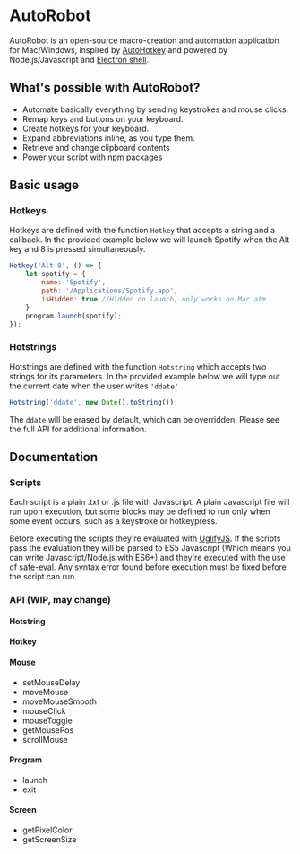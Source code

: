 # AutoRobot

AutoRobot is an open-source macro-creation and automation application for Mac/Windows, inspired by [AutoHotkey](https://autohotkey.com) and powered by Node.js/Javascript and [Electron shell](http://electron.atom.io). 

## What's possible with AutoRobot?
 - Automate basically everything by sending keystrokes and mouse clicks.
 - Remap keys and buttons on your keyboard.
 - Create hotkeys for your keyboard.
 - Expand abbreviations inline, as you type them. 
 - Retrieve and change clipboard contents
 - Power your script with npm packages


## Basic usage

### Hotkeys
Hotkeys are defined with the function ``Hotkey`` that accepts a string and a callback. In the provided example below we will launch Spotify when the Alt key and 8 is pressed simultaneously. 

```javascript
Hotkey('Alt 8', () => {
	let spotify = {
		name: 'Spotify',
		path: '/Applications/Spotify.app',
		isHidden: true //Hidden on launch, only works on Mac atm
	}
	program.launch(spotify);
});
```

### Hotstrings
Hotstrings are defined with the function ``Hotstring`` which accepts two strings for its parameters. In the provided example below we will type out the current date when the user writes ``'ddate'`` 

```javascript
Hotstring('ddate', new Date().toString());
```

The ``ddate`` will be erased by default, which can be overridden. Please see the full API for additional information.


## Documentation

### Scripts
Each script is a plain .txt or .js file with Javascript. A plain Javascript file will run upon execution, but some blocks may be defined to run only when some event occurs, such as a keystroke or hotkeypress. 

Before executing the scripts they're evaluated with [UglifyJS](https://github.com/mishoo/UglifyJS). If the scripts pass the evaluation they will be parsed to ES5 Javascript (Which means you can write Javascript/Node.js with ES6+) and they're executed with the use of [safe-eval](https://www.npmjs.com/package/safe-eval). Any syntax error found before execution must be fixed before the script can run. 

### API (WIP, may change)
#### Hotstring

#### Hotkey

#### Mouse 
 - setMouseDelay
 - moveMouse
 - moveMouseSmooth
 - mouseClick
 - mouseToggle
 - getMousePos
 - scrollMouse

#### Program
 - launch
 - exit

#### Screen
 - getPixelColor
 - getScreenSize










